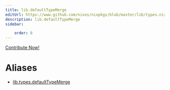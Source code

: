 ```yaml
---
title: lib.defaultTypeMerge
editUrl: https://www.github.com/nixos/nixpkgs/blob/master/lib/types.nix#L79C22
description: lib.defaultTypeMerge
sidebar:

    order: 8
---
```


<a href="https://www.github.com/nixos/nixpkgs/blob/master/lib/types.nix#L79C22">Contribute Now!</a>


# Aliases

- [lib.types.defaultTypeMerge](./reference/lib/types/lib-types-defaultTypeMerge)


